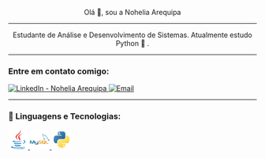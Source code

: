 <p align="center">Olá 👋, sou a Nohelia Arequipa </p>

---

<p align="center">Estudante de Análise e Desenvolvimento de Sistemas. Atualmente estudo Python  🐍 .

<p align="center">
 
</p>

---


<img align="right" alt="" height="190px" src="./src/study.gif">

<h3 align="left">Entre em contato comigo:</h3>  

<p align="left">
  <a href="https://www.linkedin.com/in/noheliaarequipa/" target="_blank">
    <img src="https://img.shields.io/badge/linkedin-4D4577?style=for-the-badge&logo=linkedin&logoColor=F2F2F2" alt="LinkedIn - Nohelia Arequipa" />
  </a>
  <a href="mailto:noheliacami@gmail.com" target="_blank">
    <img src="https://img.shields.io/badge/email-4D4577?style=for-the-badge&logo=gmail&logoColor=F2F2F2" alt="Email" />
  </a>
</p>

---

<h3 align="left"> 🤖 Linguagens e Tecnologias:</h3>
<p align="left"> <a href="https://www.java.com" target="_blank" rel="noreferrer"> <img src="https://raw.githubusercontent.com/devicons/devicon/master/icons/java/java-original.svg" alt="java" width="40" height="40"/> </a> <a href="https://www.mysql.com/" target="_blank" rel="noreferrer"> <img src="https://raw.githubusercontent.com/devicons/devicon/master/icons/mysql/mysql-original-wordmark.svg" alt="mysql" width="40" height="40"/> </a> <a href="https://www.python.org" target="_blank" rel="noreferrer"> <img src="https://raw.githubusercontent.com/devicons/devicon/master/icons/python/python-original.svg" alt="python" width="40" height="40"/> </a> </p>



